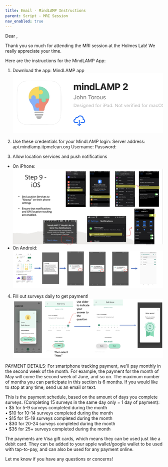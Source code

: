 ```yaml
---
title: Email - MindLAMP Instructions
parent: Script - MRI Session
nav_enabled: true 
---
```

Dear   ,

Thank you so much for attending the MRI session at the Holmes Lab! We really appreciate your time.  

Here are the instructions for the MindLAMP App: 
1. Download the app: MindLAMP app  
![app-store](app-store.png)
2. Use these credentials for your MindLAMP login:
Server address: api.mindlamp.itpmclean.org 
Username: 
Password: 

3. Allow location services and push notifications
- On iPhone:
![ios](ios.png) 
- On Android:
![android](android.png)

4. Fill out surveys daily to get payment!
![survey](survey.png)


PAYMENT DETAILS: 
For smartphone tracking payment, we'll pay monthly in the second week of the month. For example, the payment for the month of May will come the second week of June, and so on. The maximum number of months you can participate in this section is 6 months. If you would like to stop at any time, send us an email or text.  

This is the payment schedule, based on the amount of days you complete surveys. (Completing 15 surveys in the same day only = 1 day of payment):
	• $5 for 5-9 surveys completed during the month   
	• $10 for 10-14 surveys completed during the month   
	• $15 for 15-19 surveys completed during the month   
	• $30 for 20-24 surveys completed during the month   
	• $35 for 25+ surveys completed during the month   


The payments are Visa gift cards, which means they can be used just like a debit card. They can be added to your apple wallet/google wallet to be used with tap-to-pay, and can also be used for any payment online. 



Let me know if you have any questions or concerns!
